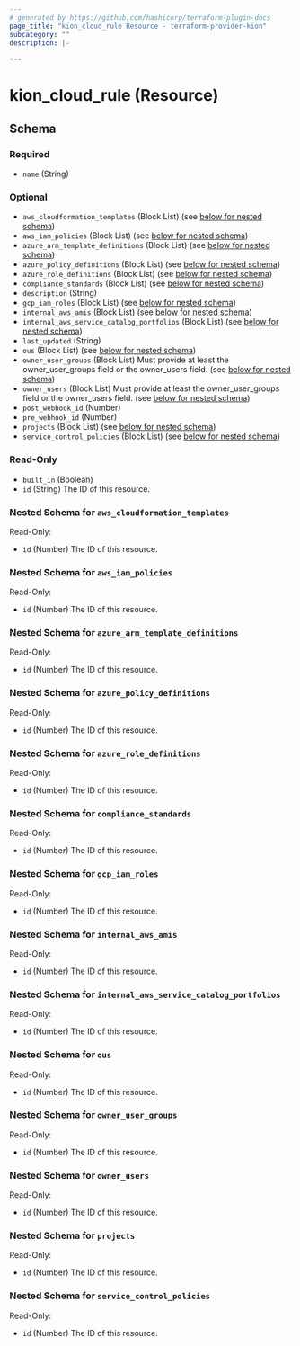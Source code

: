 ```yaml
---
# generated by https://github.com/hashicorp/terraform-plugin-docs
page_title: "kion_cloud_rule Resource - terraform-provider-kion"
subcategory: ""
description: |-
  
---
```


# kion_cloud_rule (Resource)





<!-- schema generated by tfplugindocs -->
## Schema

### Required

- `name` (String)

### Optional

- `aws_cloudformation_templates` (Block List) (see [below for nested schema](#nestedblock--aws_cloudformation_templates))
- `aws_iam_policies` (Block List) (see [below for nested schema](#nestedblock--aws_iam_policies))
- `azure_arm_template_definitions` (Block List) (see [below for nested schema](#nestedblock--azure_arm_template_definitions))
- `azure_policy_definitions` (Block List) (see [below for nested schema](#nestedblock--azure_policy_definitions))
- `azure_role_definitions` (Block List) (see [below for nested schema](#nestedblock--azure_role_definitions))
- `compliance_standards` (Block List) (see [below for nested schema](#nestedblock--compliance_standards))
- `description` (String)
- `gcp_iam_roles` (Block List) (see [below for nested schema](#nestedblock--gcp_iam_roles))
- `internal_aws_amis` (Block List) (see [below for nested schema](#nestedblock--internal_aws_amis))
- `internal_aws_service_catalog_portfolios` (Block List) (see [below for nested schema](#nestedblock--internal_aws_service_catalog_portfolios))
- `last_updated` (String)
- `ous` (Block List) (see [below for nested schema](#nestedblock--ous))
- `owner_user_groups` (Block List) Must provide at least the owner_user_groups field or the owner_users field. (see [below for nested schema](#nestedblock--owner_user_groups))
- `owner_users` (Block List) Must provide at least the owner_user_groups field or the owner_users field. (see [below for nested schema](#nestedblock--owner_users))
- `post_webhook_id` (Number)
- `pre_webhook_id` (Number)
- `projects` (Block List) (see [below for nested schema](#nestedblock--projects))
- `service_control_policies` (Block List) (see [below for nested schema](#nestedblock--service_control_policies))

### Read-Only

- `built_in` (Boolean)
- `id` (String) The ID of this resource.

<a id="nestedblock--aws_cloudformation_templates"></a>
### Nested Schema for `aws_cloudformation_templates`

Read-Only:

- `id` (Number) The ID of this resource.


<a id="nestedblock--aws_iam_policies"></a>
### Nested Schema for `aws_iam_policies`

Read-Only:

- `id` (Number) The ID of this resource.


<a id="nestedblock--azure_arm_template_definitions"></a>
### Nested Schema for `azure_arm_template_definitions`

Read-Only:

- `id` (Number) The ID of this resource.


<a id="nestedblock--azure_policy_definitions"></a>
### Nested Schema for `azure_policy_definitions`

Read-Only:

- `id` (Number) The ID of this resource.


<a id="nestedblock--azure_role_definitions"></a>
### Nested Schema for `azure_role_definitions`

Read-Only:

- `id` (Number) The ID of this resource.


<a id="nestedblock--compliance_standards"></a>
### Nested Schema for `compliance_standards`

Read-Only:

- `id` (Number) The ID of this resource.


<a id="nestedblock--gcp_iam_roles"></a>
### Nested Schema for `gcp_iam_roles`

Read-Only:

- `id` (Number) The ID of this resource.


<a id="nestedblock--internal_aws_amis"></a>
### Nested Schema for `internal_aws_amis`

Read-Only:

- `id` (Number) The ID of this resource.


<a id="nestedblock--internal_aws_service_catalog_portfolios"></a>
### Nested Schema for `internal_aws_service_catalog_portfolios`

Read-Only:

- `id` (Number) The ID of this resource.


<a id="nestedblock--ous"></a>
### Nested Schema for `ous`

Read-Only:

- `id` (Number) The ID of this resource.


<a id="nestedblock--owner_user_groups"></a>
### Nested Schema for `owner_user_groups`

Read-Only:

- `id` (Number) The ID of this resource.


<a id="nestedblock--owner_users"></a>
### Nested Schema for `owner_users`

Read-Only:

- `id` (Number) The ID of this resource.


<a id="nestedblock--projects"></a>
### Nested Schema for `projects`

Read-Only:

- `id` (Number) The ID of this resource.


<a id="nestedblock--service_control_policies"></a>
### Nested Schema for `service_control_policies`

Read-Only:

- `id` (Number) The ID of this resource.



